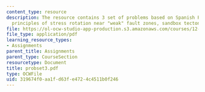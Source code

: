 ```yaml
---
content_type: resource
description: The resource contains 3 set of problems based on Spanish Peaks, basic
  principles of stress rotation near "weak" fault zones, sandbox tectonics.
file: https://ol-ocw-studio-app-production.s3.amazonaws.com/courses/12-520-geodynamics-fall-2006/319674f0aa1fd63fe4724c4511b0f246_probset3.pdf
file_type: application/pdf
learning_resource_types:
- Assignments
parent_title: Assignments
parent_type: CourseSection
resourcetype: Document
title: probset3.pdf
type: OCWFile
uid: 319674f0-aa1f-d63f-e472-4c4511b0f246
---
```

